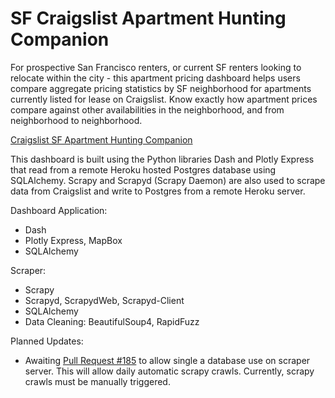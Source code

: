 # SF Craigslist Apartment Hunting Companion

For prospective San Francisco renters, or current SF renters looking to relocate within the city - this apartment pricing dashboard helps users compare aggregate pricing statistics by SF neighborhood for apartments currently listed for lease on Craigslist. Know exactly how apartment prices compare against other availabilities in the neighborhood, and from neighborhood to neighborhood.

[Craigslist SF Apartment Hunting Companion](http://craigslist-dash.herokuapp.com/)

This dashboard is built using the Python libraries Dash and Plotly Express that read from a remote Heroku hosted Postgres database using SQLAlchemy. Scrapy and Scrapyd (Scrapy Daemon) are also used to scrape data from Craigslist and write to Postgres from a remote Heroku server.

Dashboard Application:
- Dash
- Plotly Express, MapBox
- SQLAlchemy

Scraper:
- Scrapy
- Scrapyd, ScrapydWeb, Scrapyd-Client
- SQLAlchemy
- Data Cleaning: BeautifulSoup4, RapidFuzz

Planned Updates:
- Awaiting [Pull Request #185](https://github.com/my8100/scrapydweb/pull/185) to allow single a database use on scraper server. This will allow daily automatic scrapy crawls. Currently, scrapy crawls must be manually triggered.
